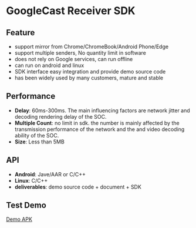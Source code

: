 # GoogleCast Receiver SDK

## Feature

* support mirror from Chrome/ChromeBook/Android Phone/Edge
* support multiple senders, No quantity limit in software
* does not rely on Google services, can run offline
* can run on android and linux
* SDK interface easy integration and provide demo source code
* has been widely used by many customers, mature and stable

## Performance

* **Delay**: 60ms-300ms. The main influencing factors are network jitter and decoding rendering delay of the SOC.
* **Multiple Count**: no limit in sdk. the number  is mainly affected by the transmission performance of the network and the and video decoding ability of the SOC.
* **Size**: Less than 5MB

## API

* **Android**: Jave/AAR or C/C++
* **Linux**: C/C++
* **deliverables**: demo source code + document + SDK

## Test Demo

[Demo APK](https://github.com/WirelessPresentation/WirelessDisplay-SDK/releases/download/TV/BJTV-1.0.25.1-release_10251_jiagu_sign.apk)

